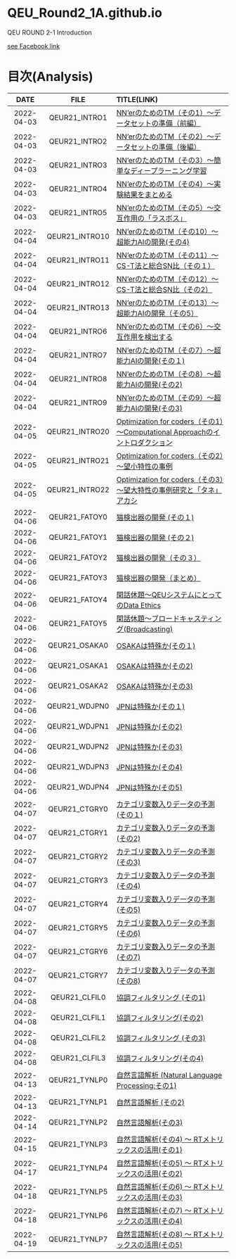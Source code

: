 # QEU_Round2_1A.github.io
QEU ROUND 2-1 Introduction

[see Facebook link](https://www.facebook.com/profile.php?id=100064048931216)

# 目次(Analysis)

| DATE | FILE | TITLE(LINK) |
|:---:|:---:|:---|
| 2022-04-03 | QEUR21_INTRO1 | [NN’erのためのTM（その1）～データセットの準備（前編）](https://yaber1965.github.io/QEU_Round2_1A.github.io/Analysis/2022-04-03-QEUR21_INTRO1.html) |
| 2022-04-03 | QEUR21_INTRO2 | [NN’erのためのTM（その2）～データセットの準備（後編）](https://yaber1965.github.io/QEU_Round2_1A.github.io/Analysis/2022-04-03-QEUR21_INTRO2.html) |
| 2022-04-03 | QEUR21_INTRO3 | [NN’erのためのTM（その3）～簡単なディープラーニング学習](https://yaber1965.github.io/QEU_Round2_1A.github.io/Analysis/2022-04-03-QEUR21_INTRO3.html) |
| 2022-04-03 | QEUR21_INTRO4 | [NN’erのためのTM（その4）～実験結果をまとめる](https://yaber1965.github.io/QEU_Round2_1A.github.io/Analysis/2022-04-03-QEUR21_INTRO4.html) |
| 2022-04-03 | QEUR21_INTRO5 | [NN’erのためのTM（その5）～交互作用の「ラスボス」](https://yaber1965.github.io/QEU_Round2_1A.github.io/Analysis/2022-04-03-QEUR21_INTRO5.html) |
| 2022-04-04 | QEUR21_INTRO10 | [NN’erのためのTM（その10）～超能力AIの開発(その4)](https://yaber1965.github.io/QEU_Round2_1A.github.io/Analysis/2022-04-04-QEUR21_INTRO10.html) |
| 2022-04-04 | QEUR21_INTRO11 | [NN’erのためのTM（その11）～CS-T法と総合SN比（その１）](https://yaber1965.github.io/QEU_Round2_1A.github.io/Analysis/2022-04-04-QEUR21_INTRO11.html) |
| 2022-04-04 | QEUR21_INTRO12 | [NN’erのためのTM（その12）～CS-T法と総合SN比（その2）](https://yaber1965.github.io/QEU_Round2_1A.github.io/Analysis/2022-04-04-QEUR21_INTRO12.html) |
| 2022-04-04 | QEUR21_INTRO13 | [NN’erのためのTM（その13）～超能力AIの開発（その5）](https://yaber1965.github.io/QEU_Round2_1A.github.io/Analysis/2022-04-04-QEUR21_INTRO13.html) |
| 2022-04-04 | QEUR21_INTRO6 | [NN’erのためのTM（その6）～交互作用を検出する](https://yaber1965.github.io/QEU_Round2_1A.github.io/Analysis/2022-04-04-QEUR21_INTRO6.html) |
| 2022-04-04 | QEUR21_INTRO7 | [NN’erのためのTM（その7）～超能力AIの開発(その１)](https://yaber1965.github.io/QEU_Round2_1A.github.io/Analysis/2022-04-04-QEUR21_INTRO7.html) |
| 2022-04-04 | QEUR21_INTRO8 | [NN’erのためのTM（その8）～超能力AIの開発(その2)](https://yaber1965.github.io/QEU_Round2_1A.github.io/Analysis/2022-04-04-QEUR21_INTRO8.html) |
| 2022-04-04 | QEUR21_INTRO9 | [NN’erのためのTM（その9）～超能力AIの開発(その3)](https://yaber1965.github.io/QEU_Round2_1A.github.io/Analysis/2022-04-04-QEUR21_INTRO9.html) |
| 2022-04-05 | QEUR21_INTRO20 | [Optimization for coders（その1）～Computational Approachのイントロダクション](https://yaber1965.github.io/QEU_Round2_1A.github.io/Analysis/2022-04-05-QEUR21_INTRO20.html) |
| 2022-04-05 | QEUR21_INTRO21 | [Optimization for coders（その2）～望小特性の事例](https://yaber1965.github.io/QEU_Round2_1A.github.io/Analysis/2022-04-05-QEUR21_INTRO21.html) |
| 2022-04-05 | QEUR21_INTRO22 | [Optimization for coders（その3）～望大特性の事例研究と「タネ」アカシ](https://yaber1965.github.io/QEU_Round2_1A.github.io/Analysis/2022-04-05-QEUR21_INTRO22.html) |
| 2022-04-06 | QEUR21_FATOY0 | [猫検出器の開発 (その１)](https://yaber1965.github.io/QEU_Round2_1A.github.io/Analysis/2022-04-06-QEUR21_FATOY0.html) |
| 2022-04-06 | QEUR21_FATOY1 | [ 猫検出器の開発 (その２)](https://yaber1965.github.io/QEU_Round2_1A.github.io/Analysis/2022-04-06-QEUR21_FATOY1.html) |
| 2022-04-06 | QEUR21_FATOY2 | [猫検出器の開発（その３）](https://yaber1965.github.io/QEU_Round2_1A.github.io/Analysis/2022-04-06-QEUR21_FATOY2.html) |
| 2022-04-06 | QEUR21_FATOY3 | [ 猫検出器の開発（まとめ）](https://yaber1965.github.io/QEU_Round2_1A.github.io/Analysis/2022-04-06-QEUR21_FATOY3.html) |
| 2022-04-06 | QEUR21_FATOY4 | [閑話休題～QEUシステムにとってのData Ethics](https://yaber1965.github.io/QEU_Round2_1A.github.io/Analysis/2022-04-06-QEUR21_FATOY4.html) |
| 2022-04-06 | QEUR21_FATOY5 | [閑話休題～ブロードキャスティング(Broadcasting)](https://yaber1965.github.io/QEU_Round2_1A.github.io/Analysis/2022-04-06-QEUR21_FATOY5.html) |
| 2022-04-06 | QEUR21_OSAKA0 | [OSAKAは特殊か(その１)](https://yaber1965.github.io/QEU_Round2_1A.github.io/Analysis/2022-04-06-QEUR21_OSAKA0.html) |
| 2022-04-06 | QEUR21_OSAKA1 | [ OSAKAは特殊か(その2)](https://yaber1965.github.io/QEU_Round2_1A.github.io/Analysis/2022-04-06-QEUR21_OSAKA1.html) |
| 2022-04-06 | QEUR21_OSAKA2 | [OSAKAは特殊か(その3)](https://yaber1965.github.io/QEU_Round2_1A.github.io/Analysis/2022-04-06-QEUR21_OSAKA2.html) |
| 2022-04-06 | QEUR21_WDJPN0 | [JPNは特殊か(その１)](https://yaber1965.github.io/QEU_Round2_1A.github.io/Analysis/2022-04-06-QEUR21_WDJPN0.html) |
| 2022-04-06 | QEUR21_WDJPN1 | [ JPNは特殊か(その2)](https://yaber1965.github.io/QEU_Round2_1A.github.io/Analysis/2022-04-06-QEUR21_WDJPN1.html) |
| 2022-04-06 | QEUR21_WDJPN2 | [JPNは特殊か(その3)](https://yaber1965.github.io/QEU_Round2_1A.github.io/Analysis/2022-04-06-QEUR21_WDJPN2.html) |
| 2022-04-06 | QEUR21_WDJPN3 | [JPNは特殊か(その4)](https://yaber1965.github.io/QEU_Round2_1A.github.io/Analysis/2022-04-06-QEUR21_WDJPN3.html) |
| 2022-04-06 | QEUR21_WDJPN4 | [ JPNは特殊か(その5)](https://yaber1965.github.io/QEU_Round2_1A.github.io/Analysis/2022-04-06-QEUR21_WDJPN4.html) |
| 2022-04-07 | QEUR21_CTGRY0 | [カテゴリ変数入りデータの予測 (その１)](https://yaber1965.github.io/QEU_Round2_1A.github.io/Analysis/2022-04-07-QEUR21_CTGRY0.html) |
| 2022-04-07 | QEUR21_CTGRY1 | [カテゴリ変数入りデータの予測 (その2)](https://yaber1965.github.io/QEU_Round2_1A.github.io/Analysis/2022-04-07-QEUR21_CTGRY1.html) |
| 2022-04-07 | QEUR21_CTGRY2 | [カテゴリ変数入りデータの予測 (その3)](https://yaber1965.github.io/QEU_Round2_1A.github.io/Analysis/2022-04-07-QEUR21_CTGRY2.html) |
| 2022-04-07 | QEUR21_CTGRY3 | [カテゴリ変数入りデータの予測 (その4)](https://yaber1965.github.io/QEU_Round2_1A.github.io/Analysis/2022-04-07-QEUR21_CTGRY3.html) |
| 2022-04-07 | QEUR21_CTGRY4 | [カテゴリ変数入りデータの予測 (その5)](https://yaber1965.github.io/QEU_Round2_1A.github.io/Analysis/2022-04-07-QEUR21_CTGRY4.html) |
| 2022-04-07 | QEUR21_CTGRY5 | [カテゴリ変数入りデータの予測 (その6)](https://yaber1965.github.io/QEU_Round2_1A.github.io/Analysis/2022-04-07-QEUR21_CTGRY5.html) |
| 2022-04-07 | QEUR21_CTGRY6 | [カテゴリ変数入りデータの予測 (その7)](https://yaber1965.github.io/QEU_Round2_1A.github.io/Analysis/2022-04-07-QEUR21_CTGRY6.html) |
| 2022-04-07 | QEUR21_CTGRY7 | [カテゴリ変数入りデータの予測 (その8)](https://yaber1965.github.io/QEU_Round2_1A.github.io/Analysis/2022-04-07-QEUR21_CTGRY7.html) |
| 2022-04-08 | QEUR21_CLFIL0 | [協調フィルタリング (その1)](https://yaber1965.github.io/QEU_Round2_1A.github.io/Analysis/2022-04-08-QEUR21_CLFIL0.html) |
| 2022-04-08 | QEUR21_CLFIL1 | [協調フィルタリング(その2)](https://yaber1965.github.io/QEU_Round2_1A.github.io/Analysis/2022-04-08-QEUR21_CLFIL1.html) |
| 2022-04-08 | QEUR21_CLFIL2 | [協調フィルタリング (その3)](https://yaber1965.github.io/QEU_Round2_1A.github.io/Analysis/2022-04-08-QEUR21_CLFIL2.html) |
| 2022-04-08 | QEUR21_CLFIL3 | [協調フィルタリング(その4)](https://yaber1965.github.io/QEU_Round2_1A.github.io/Analysis/2022-04-08-QEUR21_CLFIL3.html) |
| 2022-04-13 | QEUR21_TYNLP0 | [自然言語解析 (Natural Language Processing:その1)](https://yaber1965.github.io/QEU_Round2_1A.github.io/Analysis/2022-04-13-QEUR21_TYNLP0.html) |
| 2022-04-13 | QEUR21_TYNLP1 | [自然言語解析 (その2)](https://yaber1965.github.io/QEU_Round2_1A.github.io/Analysis/2022-04-13-QEUR21_TYNLP1.html) |
| 2022-04-14 | QEUR21_TYNLP2 | [自然言語解析(その3)](https://yaber1965.github.io/QEU_Round2_1A.github.io/Analysis/2022-04-14-QEUR21_TYNLP2.html) |
| 2022-04-15 | QEUR21_TYNLP3 | [自然言語解析(その4) ～ RTメトリックスの活用(その1)](https://yaber1965.github.io/QEU_Round2_1A.github.io/Analysis/2022-04-15-QEUR21_TYNLP3.html) |
| 2022-04-17 | QEUR21_TYNLP4 | [自然言語解析(その5) ～ RTメトリックスの活用(その2)](https://yaber1965.github.io/QEU_Round2_1A.github.io/Analysis/2022-04-17-QEUR21_TYNLP4.html) |
| 2022-04-18 | QEUR21_TYNLP5 | [自然言語解析(その6) ～ RTメトリックスの活用(その3)](https://yaber1965.github.io/QEU_Round2_1A.github.io/Analysis/2022-04-18-QEUR21_TYNLP5.html) |
| 2022-04-18 | QEUR21_TYNLP6 | [自然言語解析(その7) ～ RTメトリックスの活用(その4)](https://yaber1965.github.io/QEU_Round2_1A.github.io/Analysis/2022-04-18-QEUR21_TYNLP6.html) |
| 2022-04-19 | QEUR21_TYNLP7 | [自然言語解析(その8) ～ RTメトリックスの活用(その5)](https://yaber1965.github.io/QEU_Round2_1A.github.io/Analysis/2022-04-19-QEUR21_TYNLP7.html) |
